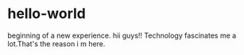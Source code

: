 # hello-world
beginning of a new experience.
hii guys!!
Technology fascinates me a lot.That's the reason i m here.
